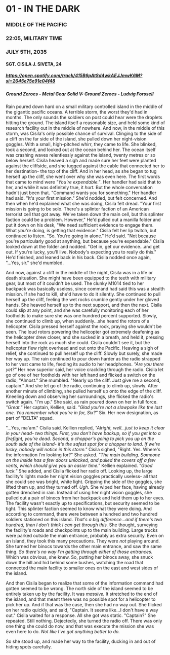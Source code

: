 # 01 - IN THE DARK
### MIDDLE OF THE PACIFIC
### 22:05, MILITARY TIME
### JULY 5TH, 2035
#### SGT. CISILA J. SIVETA, 24
##### https://open.spotify.com/track/415B6pAtSd4wkAEJJmwK6M?si=2645e75e91e04f48
##### Ground Zeroes - Metal Gear Solid V: Ground Zeroes - Ludvig Forssell


Rain poured down hard on a small military controlled island in the middle of the gigantic pacific oceans. A terrible storm, the worst they'd had in months. The only sounds the soldiers on post could hear were the droplets hitting the ground. The island itself a reasonable size, and held some kind of research facility out in the middle of nowhere. And now, in the middle of this storm, was Cisila's only possible chance of survival. Clinging to the side of a cliff on the far side of the island, she pulled down her night-vision goggles. With a small, high-pitched whirr, they came to life. She blinked, took a second, and looked out at the ocean behind her. The ocean itself was crashing waves relentlessly against the island, twenty metres or so below herself. Cisila heaved a sigh and made sure her feet were planted against the cliffside, and she tugged against the cable that connected her to her destination- the top of the cliff. And in her head, as she began to tug herself up the cliff, she went over why she was even here. The first words that came to mind were *"You're expendable."*. Her handler had said that to her, and while it was definitely true, it *hurt.* But the whole conversation hadn't just been that. "Command wants you for something." Her handler had said. "It's your first mission." She'd nodded, but felt concerned. And then when he'd explained what she was doing, Cisila felt dread. "Your first mission is going to be solo. There's a splinter faction of an American terrorist cell that got away. We've taken down the main cell, but this splinter faction could be a problem. However," He'd pulled out a manilla folder and put it down on his desk, "We need sufficient evidence to engage them. What *you're* doing, is getting that evidence." Cisila felt her lip twitch, but continued to listen. "So. You're going in alone." He'd said. "Not because you're particularly good at anything, but because you're expendable." Cisila looked down at the folder and nodded. "Get in, get our evidence...and get out. If you're lucky, you'll live. Nobody's expecting you to really do this." He'd finished, and leaned back in his back. Cisila nodded once again, "...Yes, sir." she'd mumbled.

And now, against a cliff in the middle of the night, Cisila was in a life or death situation. She might have been equipped to the teeth with military gear, but most of it couldn't be used. The clunky M1014 tied to her backpack was basically useless, since command had said this was a stealth mission. If she had to kill, she'd have to do it silently. She continued to pull herself up the cliff, feeling the wet rocks crumble gently under her gloved hands. She heaved herself up to the next support, and then the next. Cisila could slip at any point, and she was carefully monitoring each of her footholds to make sure she was one hundred percent supported. Slowly, she continued to climb up, when suddenly...she heard the rotors of a helicopter. Cisila pressed herself against the rock, praying she wouldn't be seen. The loud rotors powering the helicopter got extremely deafening as the helicopter drew closer, and she sucked in a breath, and held it, pressing herself into the rock as much she could. Cisila couldn't see it, but the helicopter flew right overhead and out onto the Pacific. Heaving a sigh of relief, she continued to pull herself up the cliff. Slowly but surely, she made her way up. The rain continued to pour down harder as the radio strapped to her vest came to life, feeding its audio to her headphones. *"Are you there yet?"* Her new superior said, her voice crackling through the radio. Cisila let go of one of her footholds with her left hand and flicked a switch on the radio, "Almost." She mumbled. "Nearly up the cliff. Just give me a second, captain." And she let go of the radio, continuing to climb up, slowly. After another minute of climbing, she pulled herself up onto the edge of the cliff. Kneeling down and observing her surroundings, she flicked the radio's switch again. "I'm up." She said, as rain poured down on her in full force. *"Great."* Her captain, Kellien, said. *"Glad you're not a slowpoke like the last one. You remember what you're in for, Six?"* Six. Her new designation, as part of "DELTA" squad. 

"...Yes, ma'am." Cisila said. Kellien replied, *"Alright, well...just to keep it clear in your head- two things. First, you don't have backup, so if you get into a firefight, you're dead. Second, a chopper's going to pick you up on the south side of the island- it's the safest spot for a chopper to land. If we're lucky, nobody will notice in this storm."* Cisila sighed, "Right. Yes. Where's the information I'm looking for?" She asked. *"The main building. Someone on the inside has a few doors unlocked, and pulled the covers off a few vents, which should give you an easier time."* Kellien explained. *"Good luck."* She added, and Cisila flicked her radio off. Looking up, the large facility's lights made her night vision goggles practically useless- all that she could see was bright, white light. Gripping the side of the goggles, she lifted them up, and they turned off. *Ugh.* She wiped her face, having already gotten drenched in rain. Instead of using her night vision goggles, she pulled out a pair of binocs from her backpack and held them up to her eyes. The facility wasn't exactly up to specifications, but security seemed to be tight. This splinter faction seemed to know what they were doing. And according to command, there were between a hundred and two hundred soldiers stationed on this island. *That's a big difference...and if there's two hundred, then I don't think I can get through this.*  She thought, surveying the facility's roads and checkpoints up to the main building. Large trucks were parked outside the main entrance, probably as extra security. Even on an island, they took this many precautions. They were *not* playing around. She turned her binocs towards the other main entrance, and saw the same thing. *So there's no way I'm getting through either of those entrances.* Which was obvious, she knew. So, putting her binocs away, she snuck down the hill and hid behind some bushes, watching the road that connected the main facility to smaller ones on the east and west sides of the island. 

And then Cisila began to realize that some of the information command had gotten seemed to be wrong. The north side of the island seemed to be entirely taken up by the facility. It was *massive.* It stretched to the end of the island, and that meant there was no possible spot for a helicopter to pick her up. And if that was the case, then she had no way out. She flicked on her radio quickly, and said, "Captain. It seems like...I don't have a way out." Cisila waited for a response. All she got was static. "Captain?" She repeated. Still nothing. Dejectedly, she turned the radio off. There was only one thing she could do now, and that was execute the mission she was even here to do. *Not like I've got anything better to do.*

So she stood up, and made her way to the facility, ducking in and out of hiding spots carefully.
